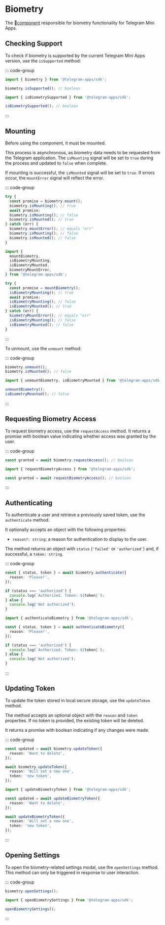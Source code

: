 # Biometry

The 💠[component](../scopes.md) responsible for biometry functionality for Telegram Mini Apps.

## Checking Support

To check if biometry is supported by the current Telegram Mini Apps version, use the `isSupported`
method:

::: code-group

```ts [Variable]
import { biometry } from '@telegram-apps/sdk';

biometry.isSupported(); // boolean
```

```ts [Functions]
import { isBiometrySupported } from '@telegram-apps/sdk';

isBiometrySupported(); // boolean
```

:::

## Mounting

Before using the component, it must be mounted.

This process is asynchronous, as biometry data needs to be requested from the Telegram application.
The `isMounting` signal will be set to `true` during the process and updated to `false` when
complete.

If mounting is successful, the `isMounted` signal will be set to `true`. If errors occur,
the `mountError` signal will reflect the error.

::: code-group

```ts [Variable]
try {
  const promise = biometry.mount();
  biometry.isMounting(); // true
  await promise;
  biometry.isMounting(); // false
  biometry.isMounted(); // true
} catch (err) {
  biometry.mountError(); // equals "err"
  biometry.isMounting(); // false
  biometry.isMounted(); // false
}
```

```ts [Functions]
import {
  mountBiometry,
  isBiometryMounting,
  isBiometryMounted,
  biometryMountError,
} from '@telegram-apps/sdk';

try {
  const promise = mountBiometry();
  isBiometryMounting(); // true
  await promise;
  isBiometryMounting(); // false
  isBiometryMounted(); // true
} catch (err) {
  biometryMountError(); // equals "err"
  isBiometryMounting(); // false
  isBiometryMounted(); // false
}
```

:::

To unmount, use the `unmount` method:

::: code-group

```ts [Variable]
biometry.unmount();
biometry.isMounted(); // false
```

```ts [Functions]
import { unmountBiometry, isBiometryMounted } from '@telegram-apps/sdk';

unmountBiometry();
isBiometryMounted(); // false
```

:::

## Requesting Biometry Access

To request biometry access, use the `requestAccess` method. It returns a promise with boolean
value indicating whether access was granted by the user.

::: code-group

```ts [Variable]
const granted = await biometry.requestAccess(); // boolean
```

```ts [Functions]
import { requestBiometryAccess } from '@telegram-apps/sdk';

const granted = await requestBiometryAccess(); // boolean
```

:::

## Authenticating

To authenticate a user and retrieve a previously saved token, use the `authenticate` method.

It optionally accepts an object with the following properties:

- `reason?: string`: a reason for authentication to display to the user.

The method returns an object with `status` (`'failed'` or `'authorized'`) and, if successful,
a `token: string`.

::: code-group

```ts [Variable]
const { status, token } = await biometry.authenticate({
  reason: 'Please!',
});

if (status === 'authorized') {
  console.log(`Authorized. Token: ${token}`);
} else {
  console.log('Not authorized');
}
```

```ts [Functions]
import { authenticateBiometry } from '@telegram-apps/sdk';

const { status, token } = await authenticateBiometry({
  reason: 'Please!',
});

if (status === 'authorized') {
  console.log(`Authorized. Token: ${token}`);
} else {
  console.log('Not authorized');
}
```

:::

## Updating Token

To update the token stored in local secure storage, use the `updateToken` method.

The method accepts an optional object with the `reason` and `token` properties. If no token is
provided, the existing token will be deleted.

It returns a promise with boolean indicating if any changes were made.

::: code-group

```ts [Variable]
const updated = await biometry.updateToken({
  reason: 'Want to delete',
});

await biometry.updateToken({
  reason: 'Will set a new one',
  token: 'new token',
});
```

```ts [Functions]
import { updateBiometryToken } from '@telegram-apps/sdk';

const updated = await updateBiometryToken({
  reason: 'Want to delete',
});

await updateBiometryToken({
  reason: 'Will set a new one',
  token: 'new token',
});
```

:::

## Opening Settings

To open the biometry-related settings modal, use the `openSettings` method. This method can only be
triggered in response to user interaction.

::: code-group

```ts [Variable]
biometry.openSettings();
```

```ts [Functions]
import { openBiometrySettings } from '@telegram-apps/sdk';

openBiometrySettings();
```

:::
